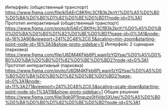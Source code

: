 Интерфейс (общественный транспорт)
https://www.figma.com/file/kl5AErC8KfHc3CfB3k2knY/%D0%A5%D0%B0%D0%BA%D0%B0%D1%82%D0%BE%D0%BD1?node-id=0%3A1
Прототип интерактивный (общественный транспорт)
https://www.figma.com/proto/kl5AErC8KfHc3CfB3k2knY/%D0%A5%D0%B0%D0%BA%D0%B0%D1%82%D0%BE%D0%BD1?page-id=0%3A1&node-id=16%3A90&viewport=241%2C48%2C0.5&scaling=min-zoom&starting-point-node-id=16%3A3&show-proto-sidebar=1]
Интерфейс 2 сценария (парковка)
https://www.figma.com/file/U6DM4KFkb6PLwam1zYQYsw/%D0%A5%D0%B0%D0%BA%D0%B0%D1%82%D0%BE%D0%BD2?node-id=0%3A1
Прототип интерактивный (парковка)
https://www.figma.com/proto/U6DM4KFkb6PLwam1zYQYsw/%D0%A5%D0%B0%D0%BA%D0%B0%D1%82%D0%BE%D0%BD2?page-id=0%3A1&node-id=11%3A271&viewport=241%2C48%2C0.5&scaling=scale-down&starting-point-node-id=1%3A118&show-proto-sidebar=1
Общее решение
https://www.figma.com/file/9qk0P1Inquzs0HVdx5XUwi/%D0%A5%D0%B0%D0%BA%D0%B0%D1%82%D0%BE%D0%BD?node-id=0%3A1
